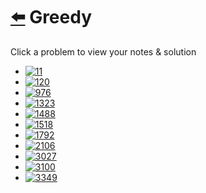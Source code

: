 # [⬅️](../README.md) Greedy 

Click a problem to view your notes & solution

- [![11](https://img.shields.io/badge/11-Container_With_Most_Water-yellow)](/problems/11.md)
- [![120](https://img.shields.io/badge/120-Triangle-yellow)](/problems/120.md)
- [![976](https://img.shields.io/badge/976-Largest_Perimeter_Triangle-brightgreen)](/problems/976.md)
- [![1323](https://img.shields.io/badge/1323-Maximum_69_Number-brightgreen)](/problems/1323.md)
- [![1488](https://img.shields.io/badge/1488-Avoid_Flood_in_The_City-yellow)](/problems/1488.md)
- [![1518](https://img.shields.io/badge/1518-Water_Bottles-brightgreen)](/problems/1518.md)
- [![1792](https://img.shields.io/badge/1792-Maximum_Average_Pass_Ratio-yellow)](/problems/1792.md)
- [![2106](https://img.shields.io/badge/2106-Maximum_Fruits_Harvested_After_at_Most_K_Steps-red)](/problems/2106.md)
- [![3027](https://img.shields.io/badge/3027-Find_the_Number_of_Ways_to_Place_People_II-red)](/problems/3027.md)
- [![3100](https://img.shields.io/badge/3100-Water_Bottles_II-yellow)](/problems/3100.md)
- [![3349](https://img.shields.io/badge/3349-Adjacent_Increasing_Subarrays_Detection_I-brightgreen)](/problems/3349.md)
